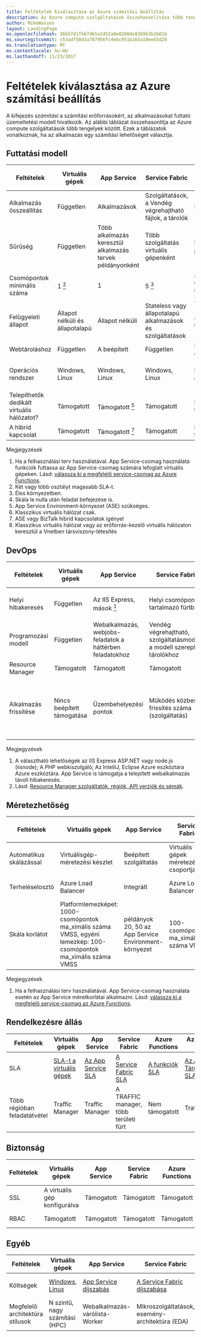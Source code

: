 ```yaml
---
title: Feltételek kiválasztása az Azure számítási beállítás
description: Az Azure compute szolgáltatások összehasonlítása több tengely mentén.
author: MikeWasson
layout: LandingPage
ms.openlocfilehash: 36b57d1fb674b5a1452a0e8208de836963b2b01b
ms.sourcegitcommit: c53adf50d3a787956fc4ebc951b163a10eeb5d20
ms.translationtype: MT
ms.contentlocale: hu-HU
ms.lasthandoff: 11/23/2017
---
```

# <a name="criteria-for-choosing-an-azure-compute-option"></a>Feltételek kiválasztása az Azure számítási beállítás

A kifejezés *számítási* a számítási erőforrásokért, az alkalmazásokat futtató üzemeltetési modell hivatkozik. Az alábbi táblázat összehasonlítja az Azure compute szolgáltatások több tengelyek között. Ezek a táblázatok vonatkoznak, ha az alkalmazás egy számítási lehetőséget választja.

## <a name="hosting-model"></a>Futtatási modell

| Feltételek | Virtuális gépek | App Service | Service Fabric | Azure Functions | Azure Container Service | Cloud Services | Azure Batch |
|----------|-----------------|-------------|----------------|-----------------|-------------------------|----------------|-------------|
| Alkalmazás összeállítás | Független | Alkalmazások | Szolgáltatások, a Vendég végrehajtható fájlok, a tárolók | Functions | Tárolók | Szerepkörök | Ütemezett feladatok  |
| Sűrűség | Független | Több alkalmazás keresztül alkalmazás tervek példányonként | Több szolgáltatás virtuális gépenként | Nincs kijelölt példány <a href="#note1"> <sup>1</sup></a> | Több tároló virtuális gépenként | Egy szerepkör példánya virtuális gépenként | Több alkalmazás, virtuális gépenként |
| Csomópontok minimális száma | 1 <a href="#note2"><sup>2</sup></a>  | 1 | 5 <a href="#note3"><sup>3</sup></a> | A csomópontok nem dedikált <a href="#note1"> <sup>1</sup></a> | 3 | 2 | 1 <a href="#note4"><sup>4</sup></a> |
| Felügyeleti állapot | Állapot nélküli és állapotalapú | Állapot nélküli | Stateless vagy állapotalapú alkalmazások és szolgáltatások | Állapot nélküli | Állapot nélküli és állapotalapú | Állapot nélküli | Állapot nélküli |
| Webtároláshoz | Független | A beépített | Független | Nem alkalmazható | Független | Beépített (IIS) | Nem |
| Operációs rendszer | Windows, Linux | Windows, Linux  | Windows, Linux | Nem alkalmazható | Windows (előzetes verzió), Linux | Windows | Windows, Linux |
| Telepíthetők dedikált virtuális hálózatot? | Támogatott | Támogatott <a href="#note5"> <sup>5</sup></a> | Támogatott | Nem támogatott | Támogatott | Támogatott <a href="#note6"> <sup>6</sup></a> | Támogatott |
| A hibrid kapcsolat | Támogatott | Támogatott <a href="#note1"> <sup>7</sup></a>  | Támogatott | Nem támogatott | Támogatott | Támogatott <a href="#note8"> <sup>8</sup></a> | Támogatott |

Megjegyzések

1. <span id="note1">Ha a felhasználási terv használatával. App Service-csomag használata funkciók futtassa az App Service-csomag számára lefoglalt virtuális gépeken. Lásd: [válassza ki a megfelelő service-csomag az Azure Functions][function-plans].</a>
2. <span id="note2">Két vagy több osztályt magasabb SLA-t.</a>
3. <span id="note3">Éles környezetben.</a>
4. <span id="note4">Skála le nulla után feladat befejezése is.</a>
5. <span id="note5">App Service Environment-környezet (ASE) szükséges.</a>
6. <span id="note6">Klasszikus virtuális hálózat csak.</a>
7. <span id="note7">ASE vagy BizTalk hibrid kapcsolatok igényel</a>
8. <span id="note8">Klasszikus virtuális hálózat vagy az erőforrás-kezelő virtuális hálózaton keresztül a Vnetben társviszony-létesítés</a>

## <a name="devops"></a>DevOps

| Feltételek | Virtuális gépek | App Service | Service Fabric | Azure Functions | Azure Container Service | Cloud Services | Azure Batch |
|----------|-----------------|-------------|----------------|-----------------|-------------------------|----------------|-------------|
| Helyi hibakeresés | Független | Az IIS Express, mások <a href="#note1b"> <sup>1</sup></a> | Helyi csomópontot tartalmazó fürtben | Az Azure Functions parancssori felület | Helyi tároló futásidejű | Helyi emulátor | Nem támogatott |
| Programozási modell | Független | Webalkalmazás, webjobs-feladatok a háttérben feladatokhoz | Vendég végrehajtható, szolgáltatásmodellt, a modell szereplő tárolókhoz | Az eseményindítók funkciók | Független | Webes szerepkör, a feldolgozói szerepkör | Parancssori alkalmazás |
| Resource Manager | Támogatott | Támogatott | Támogatott | Támogatott | Támogatott | Korlátozott <a href="#note2b"> <sup>2</sup></a> | Támogatott |  
| Alkalmazás frissítése | Nincs beépített támogatása | Üzembehelyezési pontok | Működés közbeni frissítés száma (szolgáltatás) | Nincs beépített támogatása | Az orchestrator függ. A legtöbb támogatja a működés közbeni frissítések | Virtuális IP-címcsere vagy a működés közbeni frissítés | Nem alkalmazható |

Megjegyzések

1. <span id="note1b">A választható lehetőségek az IIS Express ASP.NET vagy node.js (iisnode); A PHP webkiszolgáló; Az IntelliJ, Eclipse Azure eszköztára Azure eszköztára. App Service is támogatja a telepített webalkalmazás távoli hibakeresés.</a>
2. <span id="note2b">Lásd: [Resource Manager szolgáltatók, régiók, API verziók és sémák][resource-manager-supported-services]. 


## <a name="scalability"></a>Méretezhetőség

| Feltételek | Virtuális gépek | App Service | Service Fabric | Azure Functions | Azure Container Service | Cloud Services | Azure Batch |
|----------|-----------------|-------------|----------------|-----------------|-------------------------|----------------|-------------|
| Automatikus skálázással | Virtuálisgép-méretezési készlet | Beépített szolgáltatás | Virtuális gépek méretezési csoportjai | Beépített szolgáltatás | Nem támogatott | Beépített szolgáltatás | N/A |
| Terheléselosztó | Azure Load Balancer | Integrált | Azure Load Balancer | Integrált | Azure Load Balancer | Integrált | Azure Load Balancer |
| Skála korlátot | Platformlemezképet: 1000-csomópontok ma_ximális száma VMSS, egyéni lemezkép: 100-csomópontok ma_ximális száma VMSS | példányok 20, 50 az App Service Environment-környezet | 100-csomópontok ma_ximális száma VMSS | Végtelen <a href="#note1c"> <sup>1</sup></a> | 100 | Nem meghatározott korláttal, 200 maximális ajánlott | Alapértelmezés szerint 20 core korlátot. Lépjen kapcsolatba az ügyfélszolgálat növekedést. |

Megjegyzések

1. <span id="note1c">Ha a felhasználási terv használatával. App Service-csomag használata esetén az App Service méretkorlátai alkalmazni. Lásd: [válassza ki a megfelelő service-csomag az Azure Functions][function-plans].</a>

## <a name="availability"></a>Rendelkezésre állás

| Feltételek | Virtuális gépek | App Service | Service Fabric | Azure Functions | Azure Container Service | Cloud Services | Azure Batch |
|----------|-----------------|-------------|----------------|-----------------|-------------------------|----------------|-------------|
| SLA | [SLA-t a virtuális gépek][sla-vm] | [Az App Service SLA][sla-app-service] | [A Service Fabric SLA][sla-sf] | [A funkciók SLA][sla-functions] | [Az Azure Tárolószolgáltatás SLA][sla-acs] | [SLA-t, a Cloud Services csomag][sla-cloud-service] | [Az Azure Batch SLA][sla-batch] |
| Több régióban feladatátvétel | Traffic Manager | Traffic Manager | A TRAFFIC manager, több területi fürt | Nem támogatott  | Traffic Manager | Traffic Manager | Nem támogatott |

## <a name="security"></a>Biztonság

| Feltételek | Virtuális gépek | App Service | Service Fabric | Azure Functions | Azure Container Service | Cloud Services | Azure Batch |
|----------|-----------------|-------------|----------------|-----------------|-------------------------|----------------|-------------|
| SSL | A virtuális gép konfigurálva | Támogatott | Támogatott  | Támogatott | A virtuális gép konfigurálva | Támogatott | Támogatott |
| RBAC | Támogatott | Támogatott | Támogatott | Támogatott | Támogatott | Nem támogatott | Támogatott |

## <a name="other"></a>Egyéb

| Feltételek | Virtuális gépek | App Service | Service Fabric | Azure Functions | Azure Container Service | Cloud Services | Azure Batch |
|----------|-----------------|-------------|----------------|-----------------|-------------------------|----------------|-------------|
| Költségek | [Windows][cost-windows-vm], [Linux][cost-linux-vm] | [App Service díjszabás][cost-app-service] | [A Service Fabric díjszabása][cost-service-fabric] | [Az Azure Functions díjszabási][cost-functions] | [Azure Tárolószolgáltatás díjszabása][cost-acs] | [Cloud Services díjszabása][cost-cloud-services] | [Azure Batch díjszabása][cost-batch]
| Megfelelő architektúra stílusok | N szintű, nagy számítási (HPC) | Webalkalmazás-várólista-Worker | Mikroszolgáltatások, esemény-architektúra (EDA) | Mikroszolgáltatások, EDA | Mikroszolgáltatások, EDA | Webalkalmazás-várólista-Worker | Big Compute |

[cost-linux-vm]: https://azure.microsoft.com/pricing/details/virtual-machines/linux/
[cost-windows-vm]: https://azure.microsoft.com/pricing/details/virtual-machines/windows/
[cost-app-service]: https://azure.microsoft.com/pricing/details/app-service/
[cost-service-fabric]: https://azure.microsoft.com/pricing/details/service-fabric/
[cost-functions]: https://azure.microsoft.com/pricing/details/functions/
[cost-acs]: https://azure.microsoft.com/pricing/details/container-service/
[cost-cloud-services]: https://azure.microsoft.com/pricing/details/cloud-services/
[cost-batch]: https://azure.microsoft.com/pricing/details/batch/

[function-plans]: /azure/azure-functions/functions-scale
[sla-acs]: https://azure.microsoft.com/support/legal/sla/container-service/
[sla-app-service]: https://azure.microsoft.com/support/legal/sla/app-service/
[sla-batch]: https://azure.microsoft.com/support/legal/sla/batch/
[sla-cloud-service]: https://azure.microsoft.com/support/legal/sla/cloud-services/
[sla-functions]: https://azure.microsoft.com/support/legal/sla/functions/
[sla-sf]: https://azure.microsoft.com/support/legal/sla/service-fabric/
[sla-vm]: https://azure.microsoft.com/support/legal/sla/virtual-machines/

[resource-manager-supported-services]: /azure/azure-resource-manager/resource-manager-supported-services